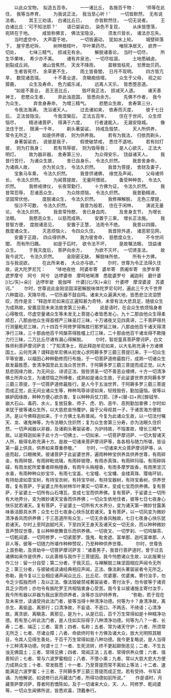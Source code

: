 <!-- { "loadSidebar": true } -->
　　以此众宝物，　拟造五百寺。
　　一一诸比丘，　各施百千物：
　　‘师等在此住，　我等当养育，
　　为我说正法，　我当至心听！’
　　一切皆默然，　无有说法者。
　　其王三劝请，　白诸比丘已，
　　亦皆默然住，　一切无说者。
　　王白诸比丘：‘可不知法耶？’
　　语已袈裟白，　染色不复现，
　　从床皆堕落，　宛转在于地。
　　咸皆称佛言，　佛法宝隐没，
　　须发爪皆长，　诸法亦忘失。
　　当时虚空中，　大声震于地，
　　一切皆遍动，　犹如水上轮。
　　城壁碎落下，　屋宇悉圯坼，
　　树林根枝叶，　华叶果药尽。
　　唯除净居天，　欲界一切处，
　　七味三精气，　损减无有余。
　　解脱诸善论，　当时一切尽，
　　所生华果味，　希少亦不美。
　　诸有井泉池，　一切尽枯涸，
　　土地悉碱卤，　剖裂成丘涧。
　　诸山皆焦然，　天龙不降雨，
　　苗稼皆枯死，　甘蔗劫贝药。
　　生者皆死尽，　余草更不生，
　　雨土皆昏闇，　日月不现明。
　　四方皆亢旱，　数现诸恶瑞，
　　十不善业道，　贪瞋痴倍增。
　　众生于父母，　视之如獐鹿，
　　众生及寿命，　色力威乐减，
　　远离人天乐，　皆悉堕恶道。
　　“如是不善业，　恶王恶比丘，
　　毁坏我正法，　损减天人道。
　　诸天善神王，　悲愍众生者，
　　弃此浊恶国，　皆悉向余方。
　　先佛不作者，　我今为众生，
　　弃舍身寿命，　为增三精气。
　　悲愍众生故，　舍寿第三分，
　　令我法海满，　洗浴诸天人。
　　过去诸如来，　依寿而灭度，
　　彼于七日后，　正法皆隐没。
　　今我涅槃后，　正法五百年，
　　住在于世间，　众生烦恼尽，
　　精进诸菩萨，　得满于六度，
　　行者速能入，　无漏安隐城。
　　像法住于世，　限满一千年，
　　剃头著袈裟，　持戒及毁禁，
　　天人所供养，　常令无所乏；
　　如是供养彼，　则为供养我。
　　若有为我法，　归依而剃头，
　　身著袈裟衣，　说彼是我子，
　　假使破禁戒，　悉住不退地。
　　若有挝打彼，　则为打我身；
　　若有骂辱彼，　则为毁辱我；
　　是人心欲灭，　正法大明灯。
　　故为器非器，　舍寿第三分，
　　为众得安乐，　饶益诸天人。
　　我昔行苦行，　为诸众生故，
　　舍已自身乐，　令法久炽然。
　　我昔舍身命，　为诸病人故，
　　亦为贫众生，　令法久炽然。
　　我昔为菩提，　舍财及妻子，
　　宝象马车乘，　令法久炽然。
　　我昔供诸佛，　缘觉及声闻，
　　父母诸师长，　令法久炽然。
　　为闻菩提故，　无量阿僧祇，
　　备受种种苦，　令法久炽然。
　　我修戒律仪，　长夜常勤行，
　　十方佛为证，　令法久炽然。
　　我昔常忍辱，　忍诸恶众生，
　　为众除烦恼，　令法久炽然。
　　我昔勤精进，　坚固常伏他，
　　度脱诸众生，　令法久炽然。
　　我修禅解脱，　无色三摩提，
　　恒沙不可数，　令法久炽然。
　　我昔为般若，　住在于闲林，
　　演说无量论，　令法久炽然。
　　我昔常怜愍，　舍已身血肉，
　　及舍身支节，　为增长法眼。
　　我愍恶众生，　以慈而成熟，
　　安置于三乘，　增长正法施。
　　我昔智方便，　度脱诸恶见，
　　安置于正慧，　法雨令不绝。
　　我昔以四摄，　救度诸众生，
　　灭恶烦恼火，　令四众久住。
　　我昔除外道，　诸恶邪见网，
　　安置于正路，　四众得供养。
　　我为彼舍命，　慈愍度众生，
　　不令世间闇，　而有所归趣。
　　如是于后时，　欲令法不坏，
　　是故嘱法眼，　饶益诸众生。
　　于我灭度后，　菩萨向余方，
　　为欲不灭坏，　一切贤圣法，
　　故我今说咒，　令法久炽然。
　　金刚密无缺，　解脱味所依，
　　所有十方佛，　当与我说欲，
　　在此所来者，　大众亦与欲。”
　　尔时，世尊为令正法得久住故，说大陀罗尼咒：
　　“哆地夜他　阿婆牟寄　婆牟寄　质阇牟寄　佉罗牟寄　遮罗摩兮　阿兮　阿兮　达啰婆帝　摩呵地唎滞　悉耽婆罗兮　阇迦利　磨什婆[(匕/矢)+籴)]　达啰牟驶　能伽咩　什婆[(匕/矢)+籴)]　什婆啰　摩涅婆波　苏婆诃。”
　　尔时，世尊说此金刚坚固深密解脱味体陀罗尼句时，遍此三千大千世界六种震动，天降华雨，一切乐器不鼓自鸣。诸来大众遍满大地，皆悉悲泣流泪赞叹，而作是言：“释迦牟尼如来应正遍知甚为奇特，未曾有法大悲具足，随彼众生为成熟故，安置显现未来法故舍第三分寿。”
　　说是语时，在会众生依烦恼身者心得敬信，尽虚空量诸众生等未发无上菩提心者皆悉发心，九十二那由他众生得柔顺忍，八那由他众生得首楞严三昧圣灯三昧，十万诸夜叉见四真谛，二千菩萨得共行测量毗尼三昧，六十四百千阿修罗得殊胜行那罗延三昧，八那由他百千诸天得清净行三昧，三十那由他百千鸠槃茶得胜幢上灯三昧，二十那由他百千诸龙得不欺陵力行三昧，二万比丘尽诸有漏心得解脱。
　　尔时，智炬童真菩萨摩诃萨，白文殊师利菩萨摩诃萨言：“了知清净士，观此释迦牟尼如来，以大名称充满十方诸佛国土。云何充满？谓释迦牟尼佛从初发心求阿耨多罗三藐三菩提已来，于一切众生平等安置，以福田心种种勤修而行布施，于一切菩萨道修最胜行，成熟一切诸众生故发最胜愿，舍清净国至此五浊众苦世界，于阿耨多罗三藐三菩提而成正觉。以大慈悲因缘力故，为无间业、诽谤正法、毁呰贤圣一切不善恶业缠缚，十方一切清净佛土所弃众生，为诸烦恼之所缚者，成熟如是诸众生故，于此娑婆世界求阿耨多罗三藐三菩提，于一切菩萨道修最胜行。是人今于五浊世界，于阿耨多罗三藐三菩提而成正觉，此无间业诸众生等，种种骂辱诽谤如来，轻贱毁呰，勤加逼恼。彼等以嫉妒因缘故，种种方便心欲杀害，复以种种兵仗刀箭、[矛+(替-曰+貝)]鉾钺爷、崩大石山、毒药、水火，复放狂象、师子、虎、豹、恶牛、恶狗勤加害佛；尔时如来犹于彼等诸众生所，以大慈悲哀怜覆护，踰于父母视其一子，于诸苦海方便拔济。是以今佛释迦如来，于十方佛土名称普闻。今复为此诸众生故，以一切法付嘱天、龙、诸鬼神等，为令法眼久住炽然；复为众生舍第三分寿，亦为法眼久住炽然，一切声闻器以非器，及诸剃头著袈裟者，为护持故，不恼害故，增长三精气故。以是释迦如来于此十方一切佛土、一切如来、一切菩萨摩诃萨、一切大智诸天人所，极得名称充满十方。是故一切诸来菩萨摩诃萨等，各各相与随力所堪，皆设第一最上供具，供养如来尊重恭敬。”
　　尔时，一切诸来大众菩萨摩诃萨等，从座而起，口眼微笑。彼诸菩萨于此娑婆世界，遍雨种种宝供养具供养世尊，有雨碎金，有雨碎银，有雨碎毗琉璃，有雨碎玻瓈，有雨赤真珠，有雨碎玛瑙，有雨碎砗磲，有雨龙蛇所爱重者碎栴檀香，有雨牛头栴檀香，有雨多摩罗跋香，有雨黑坚沉水香，有雨种种众妙宝华，有雨七宝盖、七宝幢、七宝幡、金缕真珠、璎珞环钏，有持劫波如意宝树，有持宝衣树，有持宝华树，有持宝器树，有持宝香树，供养世尊。复有菩萨，于娑婆土所有树林华叶果实一切草木，变成七宝而供养佛。复有菩萨，于娑婆土一切所有山石塼瓦，变成七宝而供养佛。复有菩萨，于娑婆土一切所有大地界分，变为微妙诸天宝香而供养佛；一切众生依地住者，彼等七日七夜身心快乐犹若诸天。复有菩萨，于娑婆土一切所有大水界分，变为诸天第一微妙甘露美味香洁醇具水界；众生七日七夜身心快乐犹若诸天。复有菩萨，以一切风变为微妙清净香风而供养佛；于三恶道所有众生，一切无余香风触故，七日七夜身心快乐犹若诸天。尔时上至阿迦腻吒天，下至四天王身天及诸天女一切无余，而以种种微妙音声赞叹世尊，复以种种歌舞音乐而供养佛。一切夜叉、一切罗刹、一切鸠槃茶、一切乾闼婆、一切阿修罗，一切紧那罗、饿鬼、毗舍遮、富单那、迦吒富单那、人非人等，彼等一切随力所堪作种种赞叹，乃至种种供养世尊。
　　尔时，世尊告上首弥勒，及贤劫中一切菩萨摩诃萨言：“诸善男子，我昔行菩萨道时，曾于过去诸佛如来作是供养，以此善根与我作于三菩提因。我今怜愍诸众生故，以此报果分作三分：留一分自受；第二分者，于我灭后，与禅解脱三昧坚固相应声闻令无所乏；第三分者，与彼破戒读诵经典相应声闻，正法、像法剃头著袈裟者令无所乏。弥勒，我今复以三业相应诸声闻众比丘、比丘尼、优婆塞、优婆夷，寄付汝手，勿令乏少孤独而终；及以正法、像法毁破禁戒著袈裟者，寄付汝手，勿令彼等于诸资具乏少而终；亦勿令有旃陀罗王共相恼害身心受苦。我今复以彼诸施主寄付汝手，我今所有器以非器为我出家而供养者，汝等亦当护持养育。
　　“弥勒，若于现在及未来世，读诵受持此法门者，彼等当得十种清净功德。何等为十？身清净故，离杀生、离偷盗、离邪行；口清净故，不妄语、不恶口、不两舌、不绮语；心清净故，离贪欲、离瞋恚、离邪见，是为十。从是已后，百千万生常得如是十种精净功德。若有至心听此法门者，是人住如实际得于八种清净功德。何等为八？一者、长寿；二者、端正；三者、富贵；四者、名称；五者、常为诸天守护；六者、所须常无所乏；七者、尽诸业障；八者、命欲终时有十方佛及诸大众，放大光明照其眼目，令其人见得生善处，于百千万生常得如是八种功德。我今更复略说，是人当得十三种清净功德。何谓十三？一者、生死流转，终不更起颠倒恶见；二者、不生五浊无佛国土；三者、常得见佛；四者、常闻正法；五者、常得供养众僧；六者、值善知识；七者、常与六波罗蜜相应；八者、不堕小乘；九者、常以大慈大悲大方便力成熟众生；十者、常发胜愿；十一者、乃至菩提而常不离如上等法；十二者、速能满足六波罗蜜；十三者、于阿耨多罗三藐三菩提而成正觉。若有受持、书写读诵、为他解说、如说修行此月藏法门者，所得功德如前所说。”
　　作是语时，月藏菩萨摩诃萨，尊者阿若憍陈如，及于一切诸来大众，天、人、阿修罗、乾闼婆等，一切众生闻佛所说，皆悉欢喜，顶戴奉行。

 
